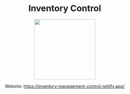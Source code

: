 <div align='center'>
  <h1>Inventory Control</h1>
 <img src = "https://github.com/Kriti-Negi/InventoryControl/assets/80088403/a783eef2-8221-4008-9c05-36156d9bc0d7" width="200"/>
<p>Website: <a href="https://inventory-management-control.netlify.app/">https://inventory-management-control.netlify.app/</a></p>
</div>
